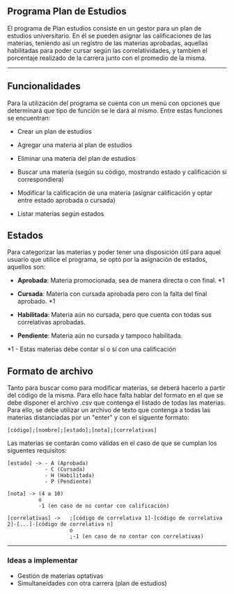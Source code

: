 Programa Plan de Estudios
--------------------------

El programa de Plan estudios consiste en un gestor para un plan de estudios universitario. En él se pueden asignar las calificaciones de las materias, teniendo así un registro de las materias aprobadas, aquellas habilitadas para poder cursar según las correlatividades, y tambien el porcentaje realizado de la carrera junto con el promedio de la misma.

------------------------------------------------

## Funcionalidades

Para la utilización del programa se cuenta con un menú con opciones que determinará que tipo de función se le dará al mismo. Entre estas funciones se encuentran:

- Crear un plan de estudios 

- Agregar una materia al plan de estudios

- Eliminar una materia del plan de estudios

- Buscar una materia (según su código, mostrando estado y calificación si correspondiera)

- Modificar la calificación de una materia (asignar calificación y optar entre estado aprobada o cursada)

- Listar materias según estados

## Estados

Para categorizar las materias y poder tener una disposición útil para aquel usuario que utilice el programa, se optó por la asignación de estados, aquellos son:

- **Aprobada**: Materia promocionada, sea de manera directa o con final. *1

- **Cursada**: Materia con cursada aprobada pero con la falta del final aprobado. *1

- **Habilitada**: Materia aún no cursada, pero que cuenta con todas sus correlativas aprobadas.

- **Pendiente**: Materia aún no cursada y tampoco habilitada.

*1 - Estas materias debe contar sí o sí con una calificación

## Formato de archivo

Tanto para buscar como para modificar materias, se deberá hacerlo a partir del código de la misma. Para ello hace falta hablar del formato en el que se debe disponer el archivo .csv que contenga el listado de todas las materias. Para ello, se debe utilizar un archivo de texto que contenga a todas las materias distanciadas por un "enter" y con el siguente formato: 


    [código];[nombre];[estado];[nota];[correlativas]


Las materias se contarán como válidas en el caso de que se cumplan los siguentes requisitos: 

    [estado] -> - A (Aprobada)
                - C (Cursada)
                - H (Habilitada)
                - P (Pendiente)
    
    [nota] -> (4 a 10) 
              o        
              -1 (en caso de no contar con calificación)
    
    [correlativas] ->   ;[código de correlativa 1]-[código de correlativa 2]-[...]-[código de correlativa n] 
                        o 
                        ;-1 (en caso de no contar con correlativas)

----------------------------------------------------------------

### Ideas a implementar

- Gestión de materias optativas
- Simultaneidades con otra carrera (plan de estudios) 